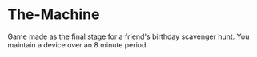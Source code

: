 # The-Machine
Game made as the final stage for a friend's birthday scavenger hunt. You maintain a device over an 8 minute period.
